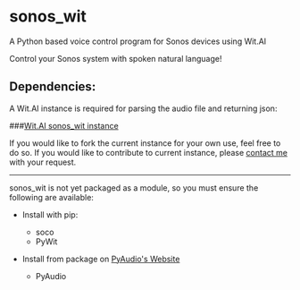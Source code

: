 sonos_wit
=========

A Python based voice control program for Sonos devices using Wit.AI

Control your Sonos system with spoken natural language!

Dependencies:
-------------

A Wit.AI instance is required for parsing the audio file and returning json:

###[Wit.AI sonos_wit instance](http://wit.ai/legomaniac/sonos_wit)

If you would like to fork the current instance for your own use, feel free to do so. If you would like to contribute to current instance, please [contact me](mailto:jamesblazicevich@gmail.com) with your request.

--------------
sonos_wit is not yet packaged as a module, so you must ensure the following are available:

- Install with pip:
  - soco
  - PyWit

- Install from package on [PyAudio's Website](http://people.csail.mit.edu/hubert/pyaudio/)
  - PyAudio
